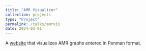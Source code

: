 ```yaml
---
title: "AMR Visualizer"
collection: projects
type: "Project"
permalink: /talks/amrvis
date: 2024-03-01
---
```


A [website](https://amr-visualizer.streamlit.app/) that visualizes AMR graphs entered in Penman format.
